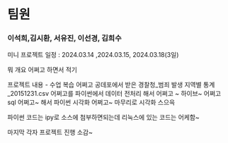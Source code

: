 # 팀원
### 이석희,김시환, 서유진, 이선경, 김희수


미니 프로젝트 일정 : 2024.03.14 ,2024.03.15, 2024.03.18(3일)

뭐 개요 어쩌고 하면서 적기

프로젝트 내용 - 수업 복습 어쩌고 공데포에서 받은 경찰청_범죄 발생 지역별 통계_20151231.csv 어쩌고를
파이썬에서 데이터 전처리 해서 어쩌고 ~ 하이브~ 어쩌고 sql 어쩌고~ 해서 파이썬 시각화 어쩌고~
마무리로 시각화 스으윽

파이썬 코드는 ipy로 소스에 첨부하면되는데 리눅스에 있는 코드는 어케함~

마지막 각자 프로젝트 진행 소감~
